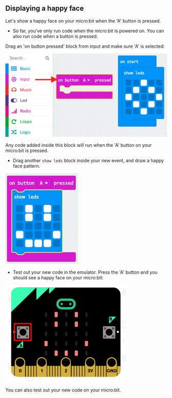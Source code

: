 ## Displaying a happy face

Let's show a happy face on your micro:bit when the 'A' button is pressed.

+ So far, you've only run code when the micro:bit is powered on. You can also run code when a button is pressed.

Drag an 'on button pressed' block from input and make sure 'A' is selected:

![لقطة شاشة](images/badge-button-a.png)

Any code added inside this block will run when the 'A' button on your micro:bit is pressed.

+ Drag another `show leds` block inside your new event, and draw a happy face pattern.

![لقطة الشاشة](images/badge-happy.png)

+ Test out your new code in the emulator. Press the 'A' button and you should see a happy face on your micro:bit:

![لقطة الشاشة](images/badge-happy-emulator.png)

You can also test out your new code on your micro:bit.